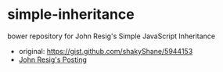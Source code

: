 simple-inheritance
==================

bower repository for John Resig's Simple JavaScript Inheritance


- original: https://gist.github.com/shakyShane/5944153
- [John Resig's Posting](http://ejohn.org/blog/simple-javascript-inheritance/)

